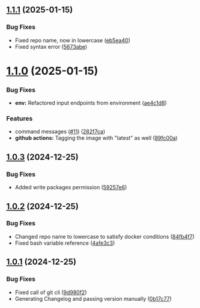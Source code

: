## [1.1.1](https://github.com/Smart-Droplets-Project/dataManagementFront/compare/v1.1.0...v1.1.1) (2025-01-15)


### Bug Fixes

* Fixed repo name, now in lowercase ([eb5ea40](https://github.com/Smart-Droplets-Project/dataManagementFront/commit/eb5ea40b5c15bfcab2470a0e32e793e4bac556c4))
* Fixed syntax error ([5673abe](https://github.com/Smart-Droplets-Project/dataManagementFront/commit/5673abe7e1455a1b2405986e382701ed54eead4a))

# [1.1.0](https://github.com/Smart-Droplets-Project/dataManagementFront/compare/v1.0.3...v1.1.0) (2025-01-15)


### Bug Fixes

* **env:** Refactored input endpoints from environment ([ae4c1d8](https://github.com/Smart-Droplets-Project/dataManagementFront/commit/ae4c1d8c6a47346fad05d8e36cd79b00e00f1040))


### Features

* command messages ([#11](https://github.com/Smart-Droplets-Project/dataManagementFront/issues/11)) ([282f7ca](https://github.com/Smart-Droplets-Project/dataManagementFront/commit/282f7ca80d7055ddb0cca542f68c15afa1267eed))
* **github actions:** Tagging the image with "latest" as well ([89fc00a](https://github.com/Smart-Droplets-Project/dataManagementFront/commit/89fc00a36474f6808edd0ecedcdd8f482abff225))

## [1.0.3](https://github.com/Smart-Droplets-Project/dataManagementFront/compare/v1.0.2...v1.0.3) (2024-12-25)


### Bug Fixes

* Added write packages permission ([59257e6](https://github.com/Smart-Droplets-Project/dataManagementFront/commit/59257e67c558c4471082bf1b0380c4c15f6646c3))

## [1.0.2](https://github.com/Smart-Droplets-Project/dataManagementFront/compare/v1.0.1...v1.0.2) (2024-12-25)


### Bug Fixes

* Changed repo name to lowercase to satisfy docker conditions ([84fb4f7](https://github.com/Smart-Droplets-Project/dataManagementFront/commit/84fb4f7c843b13ccd3532f9bb15e13634aaf8d5c))
* Fixed bash variable reference ([4afe3c3](https://github.com/Smart-Droplets-Project/dataManagementFront/commit/4afe3c307874b928f2b9c95d58cce5f67374652c))

## [1.0.1](https://github.com/Smart-Droplets-Project/dataManagementFront/compare/v1.0.0...v1.0.1) (2024-12-25)


### Bug Fixes

* Fixed call of git cli ([9d980f2](https://github.com/Smart-Droplets-Project/dataManagementFront/commit/9d980f2c8bef38536d1fc7059b91064738d46e9b))
* Generating Changelog and passing version manually ([0b17c77](https://github.com/Smart-Droplets-Project/dataManagementFront/commit/0b17c773537ae9dfca3f3a789d4337ee907e26c5))
